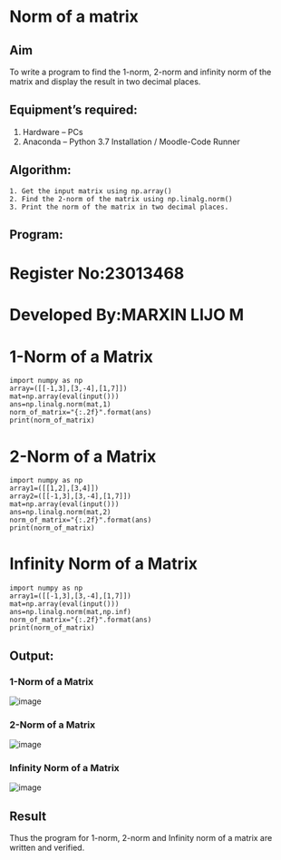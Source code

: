 # Norm of a matrix
## Aim
To write a program to find the 1-norm, 2-norm and infinity norm of the matrix and display the result in two decimal places.
## Equipment’s required:
1.	Hardware – PCs
2.	Anaconda – Python 3.7 Installation / Moodle-Code Runner
## Algorithm:
	1. Get the input matrix using np.array()   
    2. Find the 2-norm of the matrix using np.linalg.norm()
	3. Print the norm of the matrix in two decimal places.
## Program:
# Register No:23013468
# Developed By:MARXIN LIJO M
# 1-Norm of a Matrix
```
import numpy as np
array=([[-1,3],[3,-4],[1,7]])
mat=np.array(eval(input()))
ans=np.linalg.norm(mat,1)
norm_of_matrix="{:.2f}".format(ans)
print(norm_of_matrix)

```
# 2-Norm of a Matrix
```
import numpy as np
array1=([[1,2],[3,4]])
array2=([[-1,3],[3,-4],[1,7]])
mat=np.array(eval(input()))
ans=np.linalg.norm(mat,2)
norm_of_matrix="{:.2f}".format(ans)
print(norm_of_matrix)

```
# Infinity Norm of a Matrix
```
import numpy as np
array1=([[-1,3],[3,-4],[1,7]])
mat=np.array(eval(input()))
ans=np.linalg.norm(mat,np.inf)
norm_of_matrix="{:.2f}".format(ans)
print(norm_of_matrix)
```
## Output:
### 1-Norm of a Matrix
![image](https://github.com/MARXINLIJO/Norm-of-a-matrix/assets/145742540/2eaf4155-739f-42d0-a6e2-9c3d540c57c8)


### 2-Norm of a Matrix

![image](https://github.com/MARXINLIJO/Norm-of-a-matrix/assets/145742540/93d72217-75f2-4e40-81ea-9d7f1bd3a0d8)

### Infinity Norm of a Matrix
![image](https://github.com/MARXINLIJO/Norm-of-a-matrix/assets/145742540/e9b02e5a-d201-4bf3-88e5-0e320fed132f)
## Result
Thus the program for 1-norm, 2-norm and Infinity norm of a matrix are written and verified.
